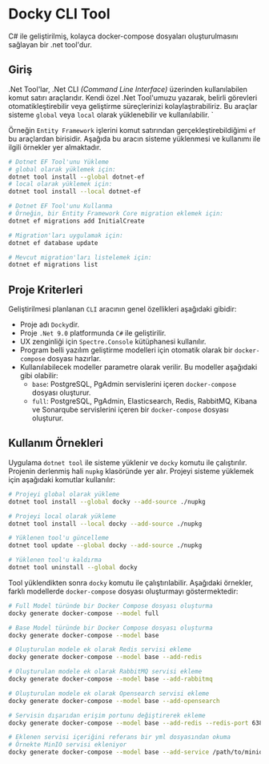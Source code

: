 # Docky CLI Tool

C# ile geliştirilmiş, kolayca docker-compose dosyaları oluşturulmasını sağlayan bir .net tool'dur.

## Giriş

.Net Tool'lar, .Net CLI *(Command Line Interface)* üzerinden kullanılabilen komut satırı araçlarıdır. Kendi özel .Net Tool'umuzu yazarak, belirli görevleri otomatikleştirebilir veya geliştirme süreçlerinizi kolaylaştırabiliriz. Bu araçlar sisteme `global` veya `local` olarak yüklenebilir ve kullanılabilir. `

Örneğin `Entity Framework` işlerini komut satırından gerçekleştirebildiğimi `ef` bu araçlardan birisidir. Aşağıda bu aracın sisteme yüklenmesi ve kullanımı ile ilgili örnekler yer almaktadır.

```bash
# Dotnet EF Tool'unu Yükleme
# global olarak yüklemek için:
dotnet tool install --global dotnet-ef
# local olarak yüklemek için:
dotnet tool install --local dotnet-ef

# Dotnet EF Tool'unu Kullanma
# Örneğin, bir Entity Framework Core migration eklemek için:
dotnet ef migrations add InitialCreate

# Migration'ları uygulamak için:
dotnet ef database update

# Mevcut migration'ları listelemek için:
dotnet ef migrations list
```

## Proje Kriterleri

Geliştirilmesi planlanan `CLI` aracının genel özellikleri aşağıdaki gibidir:

- Proje adı `Docky`dir.
- Proje `.Net 9.0` platformunda `C#` ile geliştirilir.
- UX zenginliği için `Spectre.Console` kütüphanesi kullanılır.
- Program belli yazılım geliştirme modelleri için otomatik olarak bir `docker-compose` dosyası hazırlar.
- Kullanılabilecek modeller parametre olarak verilir. Bu modeller aşağıdaki gibi olabilir:
  - `base`: PostgreSQL, PgAdmin servislerini içeren `docker-compose` dosyası oluşturur.
  - `full`: PostgreSQL, PgAdmin, Elasticsearch, Redis, RabbitMQ, Kibana ve Sonarqube servislerini içeren bir `docker-compose` dosyası oluşturur.

## Kullanım Örnekleri

Uygulama `dotnet tool` ile sisteme yüklenir ve `docky` komutu ile çalıştırılır. Projenin derlenmiş hali `nupkg` klasöründe yer alır. Projeyi sisteme yüklemek için aşağıdaki komutlar kullanılır:

```bash
# Projeyi global olarak yükleme
dotnet tool install --global docky --add-source ./nupkg

# Projeyi local olarak yükleme
dotnet tool install --local docky --add-source ./nupkg

# Yüklenen tool'u güncelleme
dotnet tool update --global docky --add-source ./nupkg

# Yüklenen tool'u kaldırma
dotnet tool uninstall --global docky
```

Tool yüklendikten sonra `docky` komutu ile çalıştırılabilir. Aşağıdaki örnekler, farklı modellerde `docker-compose` dosyası oluşturmayı göstermektedir:

```bash
# Full Model türünde bir Docker Compose dosyası oluşturma
docky generate docker-compose --model full

# Base Model türünde bir Docker Compose dosyası oluşturma
docky generate docker-compose --model base

# Oluşturulan modele ek olarak Redis servisi ekleme
docky generate docker-compose --model base --add-redis

# Oluşturulan modele ek olarak RabbitMQ servisi ekleme
docky generate docker-compose --model base --add-rabbitmq

# Oluşturulan modele ek olarak Opensearch servisi ekleme
docky generate docker-compose --model base --add-opensearch

# Servisin dışarıdan erişim portunu değiştirerek ekleme
docky generate docker-compose --model base --add-redis --redis-port 6380

# Eklenen servisi içeriğini referans bir yml dosyasından okuma
# Örnekte MinIO servisi ekleniyor
docky generate docker-compose --model base --add-service /path/to/minio-service.yml
```
